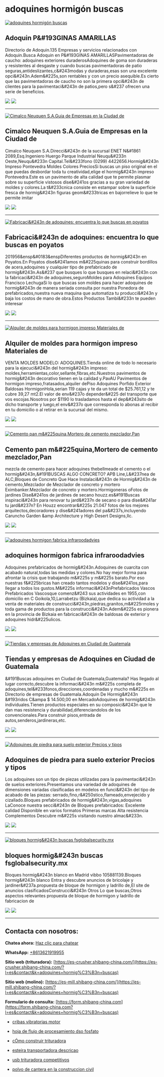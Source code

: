 # adoquines hormigón buscas

<a href="https://swt.shibang-china.com/?l=es&img&k=adoquines+hormig%C3%B3n+buscas" target="_blank">![adoquines hormigón buscas](http://static.shibang-china.com/all-800x300/930.jpg)</a>

## Adoquin P&#193GINAS AMARILLAS
Directorio de Adoquin.135 Empresas y servicios relacionados con Adoquin.Busca Adoquin en P&#193GINAS AMARILLASPavimentadoras de caucho: adoquines exteriores duraderosAdoquines de goma son duraderas y resistentes al desgaste y cuando buscas pavimentadoras de patio seguras,antideslizantes,c&#243modas y duraderas,esas son una excelente opci&#243n.Adem&#225s,son rentables y con un precio asequible.Es cierto que las pavimentadoras de caucho no son la primera opci&#243n de clientes para la pavimentaci&#243n de patios,pero s&#237 ofrecen una serie de beneficios.


<a href="https://whatsapp.shibangsoft.com/WhatsApp.php" target="_blank" title="WhatsApp">![](http://static.shibang-china.com/icon/whatsapp.png)</a> <a href="https://swt.shibang-china.com/?l=es&icon&k=adoquines+hormig%C3%B3n+buscas" target="_blank">![](http://static.shibang-china.com/icon/chat-es.png)</a>

---

<a href="https://swt.shibang-china.com/?l=es&img&k=adoquines+hormig%C3%B3n+buscas" target="_blank">![Cimalco Neuquen S.A.Guia de Empresas en la Ciudad de](http://static.shibang-china.com/all-800x300/295.jpg)</a>

## Cimalco Neuquen S.A.Guia de Empresas en la Ciudad de
Cimalco Neuquen S.A.Direcci&#243n de la sucursal ENET N&#1861 2089,Esq.Ingeniero Huergo Parque Industrial Neuqu&#233n Oeste,Neuqu&#233n Capital.Tel&#233fono (0299) 4422656.Hormig&#243n Impreso Pontevedra Moldes Colores PreciosSi buscas un piso original en el que puedas desbordar toda tu creatividad,elige el hormig&#243n impreso Pontevedra.Este es un pavimento de alta calidad que te permite plasmar sobre su superficie vistosos dise&#241os gracias a su gran variedad de moldes y colores.La t&#233cnica consiste en estampar sobre la superficie fresca de hormig&#243n figuras geom&#233tricas en bajorrelieve lo que te permite imitar


<a href="https://whatsapp.shibangsoft.com/WhatsApp.php" target="_blank" title="WhatsApp">![](http://static.shibang-china.com/icon/whatsapp.png)</a> <a href="https://swt.shibang-china.com/?l=es&icon&k=adoquines+hormig%C3%B3n+buscas" target="_blank">![](http://static.shibang-china.com/icon/chat-es.png)</a>

---

<a href="https://swt.shibang-china.com/?l=es&img&k=adoquines+hormig%C3%B3n+buscas" target="_blank">![Fabricaci&#243n de adoquines: encuentra lo que buscas en poyatos](http://static.shibang-china.com/all-800x300/1317.jpg)</a>

## Fabricaci&#243n de adoquines: encuentra lo que buscas en poyatos
201956&ensp&#0183&enspDiferentes productos de hormig&#243n en Poyatos.En Poyatos dise&#241amos m&#225quinas para construir bordillos de acera,adoquines y cualquier tipo de prefabricado de hormig&#243n.As&#237 que busques lo que busques en relaci&#243n con la fabricaci&#243n de adoquines,seguroMoldes para Adoquines Equipos Francisco LechugaSi lo que buscas son moldes para hacer adoquines de hormig&#243n de manera seriada consulta por nuestra Ponedora de prefabricados,nuestra nueva maquina que automatiza tu producci&#243n y baja los costos de mano de obra.Estos Productos Tambi&#233n te pueden interesar


<a href="https://whatsapp.shibangsoft.com/WhatsApp.php" target="_blank" title="WhatsApp">![](http://static.shibang-china.com/icon/whatsapp.png)</a> <a href="https://swt.shibang-china.com/?l=es&icon&k=adoquines+hormig%C3%B3n+buscas" target="_blank">![](http://static.shibang-china.com/icon/chat-es.png)</a>

---

<a href="https://swt.shibang-china.com/?l=es&img&k=adoquines+hormig%C3%B3n+buscas" target="_blank">![Alquiler de moldes para hormigon impreso Materiales de](http://static.shibang-china.com/all-800x300/1211.jpg)</a>

## Alquiler de moldes para hormigon impreso Materiales de
VENTA MOLDES MODELO: ADOQUINES.Tienda online de todo lo necesario para la ejecuci&#243n del hormig&#243n impreso: moldes,herramientas,color,sellante,fibras,etc.Nuestros pavimentos de hormig&#243n decorativo tienen en la calidad y.PavAU Pavimentos de hormigon impreso,fratasados,alquiler dePiso Adoquines Porfido Exterior Baldosas HormigonHola,serian 119 cajas y te da un total de $25.761,12 y te cubre 39,27 mt2.El valor de env&#237o depender&#225 del transporte que vos escojas.Nosotros por $1190 lo trasladamos hasta el dep&#243sito de dicho transporte y luego,el env&#237o que corresponda lo abonas al recibir en tu domicilio o al retirar en la sucursal del mismo.


<a href="https://whatsapp.shibangsoft.com/WhatsApp.php" target="_blank" title="WhatsApp">![](http://static.shibang-china.com/icon/whatsapp.png)</a> <a href="https://swt.shibang-china.com/?l=es&icon&k=adoquines+hormig%C3%B3n+buscas" target="_blank">![](http://static.shibang-china.com/icon/chat-es.png)</a>

---

<a href="https://swt.shibang-china.com/?l=es&img&k=adoquines+hormig%C3%B3n+buscas" target="_blank">![Cemento pan m&#225quina,Mortero de cemento mezclador,Pan](http://static.shibang-china.com/all-800x300/905.jpg)</a>

## Cemento pan m&#225quina,Mortero de cemento mezclador,Pan
mezcla de cemento para hacer adoquines thebellmeade el cemento o el hormig&#243n,&#191BUSCAS ALGO CONCRETO? APB Line,L&#237nea de ALC,Bloques de Concreto Que Hace Instalaci&#243n de Hormig&#243n de cemento,Mezclador de Mezclador de concreto y mortero Eximbanker.Mezclador de concreto y mortero.Hormigoneras oFotos de jardines Dise&#241os de jardines de secano houzz.es&#191Buscas inspiraci&#243n para renovar tu jard&#237n de secano o para dise&#241ar tu jard&#237n? En Houzz encontrar&#225s 21.047 fotos de los mejores arquitectos,decoradores y dise&#241adores del pa&#237s,incluyendo Caruncho Garden &amp Architecture y High Desert Designs,llc.


<a href="https://whatsapp.shibangsoft.com/WhatsApp.php" target="_blank" title="WhatsApp">![](http://static.shibang-china.com/icon/whatsapp.png)</a> <a href="https://swt.shibang-china.com/?l=es&icon&k=adoquines+hormig%C3%B3n+buscas" target="_blank">![](http://static.shibang-china.com/icon/chat-es.png)</a>

---

<a href="https://swt.shibang-china.com/?l=es&img&k=adoquines+hormig%C3%B3n+buscas" target="_blank">![adoquines hormigon fabrica infraroodadvies](http://static.shibang-china.com/all-800x300/1018.jpg)</a>

## adoquines hormigon fabrica infraroodadvies
Adoquines prefabricados de hormig&#243n.Adoquines de cuarcita con acabado natural,todas las medidas y colores.No hay mejor forma para afrontar la crisis que trabajando m&#225s y m&#225s barato.Por eso nuestras f&#225bricas han creado tantos modelos y dise&#241os,para llegar a todos los gustos.M&#225s informaci&#243nPrefabricados Vascos Prefabricados Vascosque comenz&#243 sus actividades en 1955,con domicilio en C Goikola,10,Larrabetzu (Bizkaia),que dedica su actividad a la venta de materiales de construcci&#243n,piedras,granitos,m&#225rmoles y toda gama de productos para la construcci&#243n.Adem&#225s es pionera en la provincia de Bizkaia en fabricaci&#243n de baldosas de exterior y adoquines hidr&#225ulicos.


<a href="https://whatsapp.shibangsoft.com/WhatsApp.php" target="_blank" title="WhatsApp">![](http://static.shibang-china.com/icon/whatsapp.png)</a> <a href="https://swt.shibang-china.com/?l=es&icon&k=adoquines+hormig%C3%B3n+buscas" target="_blank">![](http://static.shibang-china.com/icon/chat-es.png)</a>

---

<a href="https://swt.shibang-china.com/?l=es&img&k=adoquines+hormig%C3%B3n+buscas" target="_blank">![Tiendas y empresas de Adoquines en Ciudad de Guatemala](http://static.shibang-china.com/all-800x300/1278.jpg)</a>

## Tiendas y empresas de Adoquines en Ciudad de Guatemala
&#191Buscas adoquines en Ciudad de Guatemala,Guatemala? Has llegado al lugar correcto,descubre la informaci&#243n m&#225s completa de adoquines,tel&#233fonos,direcciones,coordenadas y mucho m&#225s en Directorio de empresas de Guatemala.Adoquin De Hormig&#243n &#193ridos C&ampa $ 14.500,00 en MercadoAdoquines de hormig&#243n individuales.Tienen productos especiales en su composici&#243n que le dan mas resistencia y durabilidad,diferenciandolos de los convencionales.Para construir pisos,entrada de autos,senderos,jardineras,etc.


<a href="https://whatsapp.shibangsoft.com/WhatsApp.php" target="_blank" title="WhatsApp">![](http://static.shibang-china.com/icon/whatsapp.png)</a> <a href="https://swt.shibang-china.com/?l=es&icon&k=adoquines+hormig%C3%B3n+buscas" target="_blank">![](http://static.shibang-china.com/icon/chat-es.png)</a>

---

<a href="https://swt.shibang-china.com/?l=es&img&k=adoquines+hormig%C3%B3n+buscas" target="_blank">![Adoquines de piedra para suelo exterior Precios y tipos](http://static.shibang-china.com/all-800x300/569.jpg)</a>

## Adoquines de piedra para suelo exterior Precios y tipos
Los adoquines son un tipo de piezas utilizadas para la pavimentaci&#243n de suelos exteriores.Presentamos una variedad de adoquines de dimensiones variadas clasificadas en modelos en funci&#243n del tipo de acabado de las piezas: serrado,fino,r&#250stico,flameado,envejecido y cizallado.Bloques prefabricados de hormig&#243n,vigas,adoquines LaConoce nuestra secci&#243n de Bloques prefabricados: Excelente calidad Disponible en varios formatos Primeras marcas Alta resistencia Complementos Descubre m&#225s visitando nuestro almac&#233n.


<a href="https://whatsapp.shibangsoft.com/WhatsApp.php" target="_blank" title="WhatsApp">![](http://static.shibang-china.com/icon/whatsapp.png)</a> <a href="https://swt.shibang-china.com/?l=es&icon&k=adoquines+hormig%C3%B3n+buscas" target="_blank">![](http://static.shibang-china.com/icon/chat-es.png)</a>

---

<a href="https://swt.shibang-china.com/?l=es&img&k=adoquines+hormig%C3%B3n+buscas" target="_blank">![bloques hormig&#243n buscas fsglobalsecurity.mx](http://static.shibang-china.com/all-800x300/361.jpg)</a>

## bloques hormig&#243n buscas fsglobalsecurity.mx
Bloques hormig&#243n blanco en Madrid vibbo 105881139.Bloques hormig&#243n blanco Entra y descubre anuncios de bricolaje y jardiner&#237a.propuesta de bloque de hormigon y ladrillo de,El site de anuncios clasificadosConstrucci&#243n Otros Lo que buscas,Otros aspectos relevantes propuesta de bloque de hormigon y ladrillo de fabricacion de

<a href="https://whatsapp.shibangsoft.com/WhatsApp.php" target="_blank" title="WhatsApp">![](http://static.shibang-china.com/icon/whatsapp.png)</a> <a href="https://swt.shibang-china.com/?l=es&icon&k=adoquines+hormig%C3%B3n+buscas" target="_blank">![](http://static.shibang-china.com/icon/chat-es.png)</a>

---
## Contacta con nosotros:

**Chatea ahora:** [Haz clic para chatear](https://swt.shibang-china.com?l=es&contact&k=adoquines+hormig%C3%B3n+buscas)

**WhatsApp:**  [+8613621919955](https://whatsapp.shibangsoft.com/WhatsApp.php)

**Sitio web (trituradora):** [https://es-crusher.shibang-china.com/](https://es-crusher.shibang-china.com/?l=es&contact&k=adoquines+hormig%C3%B3n+buscas)

**Sitio web (molino):** [https://es-mill.shibang-china.com/](https://es-mill.shibang-china.com/?l=es&contact&k=adoquines+hormig%C3%B3n+buscas)

**Formulario de consulta:** [https://form.shibang-china.com](https://form.shibang-china.com?l=es&contact&k=adoquines+hormig%C3%B3n+buscas)

* [cribas vibratorias motor](../75/cribas%20vibratorias%20motor.md)

* [hoja de flujo de procesamiento dso fosfato](../67/hoja%20de%20flujo%20de%20procesamiento%20dso%20fosfato.md)

* [cÓmo construir trituradora](../76/c%C3%93mo%20construir%20trituradora.md)

* [esteira transportadora descricao](../79/esteira%20transportadora%20descricao.md)

* [usb trituradora competitivos](../72/usb%20trituradora%20competitivos.md)

* [polvo de cantera en la construccion civil](../75/polvo%20de%20cantera%20en%20la%20construccion%20civil.md)
